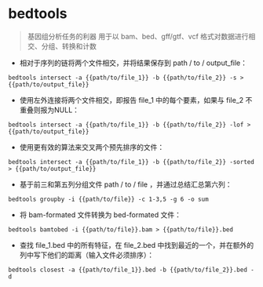 # bedtools

> 基因组分析任务的利器
> 用于以 bam、bed、gff/gtf、vcf 格式对数据进行相交、分组、转换和计数

- 相对于序列的链将两个文件相交，并将结果保存到 path / to / output_file：

`bedtools intersect -a {{path/to/file_1}} -b {{path/to/file_2}} -s > {{path/to/output_file}}`

- 使用左外连接将两个文件相交，即报告 file_1 中的每个要素，如果与 file_2 不重叠则报为NULL：

`bedtools intersect -a {{path/to/file_1}} -b {{path/to/file_2}} -lof > {{path/to/output_file}}`

- 使用更有效的算法来交叉两个预先排序的文件：

`bedtools intersect -a {{path/to/file_1}} -b {{path/to/file_2}} -sorted > {{path/to/output_file}}`

- 基于前三和第五列分组文件 path / to / file ，并通过总结汇总第六列：

`bedtools groupby -i {{path/to/file}} -c 1-3,5 -g 6 -o sum`

- 将 bam-formated 文件转换为 bed-formated 文件：

`bedtools bamtobed -i {{path/to/file}}.bam > {{path/to/file}}.bed`

- 查找 file_1.bed 中的所有特征，在 file_2.bed 中找到最近的一个，并在额外的列中写下他们的距离（输入文件必须排序）：

`bedtools closest -a {{path/to/file_1}}.bed -b {{path/to/file_2}}.bed -d`

[#]: contributors: ([琳小梁]，[潘潘]，[Judie])